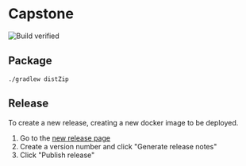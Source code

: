 # Capstone

![Build verified](https://github.com/rikuVan/devops-capstone/actions/workflows/verify.yml/badge.svg)

## Package
```
./gradlew distZip
```

## Release

To create a new release, creating a new docker image to be deployed.

1. Go to the [new release page](https://github.com/RikuVan/devops-capstone/releases/new)
2. Create a version number and click "Generate release notes"
3. Click "Publish release"
